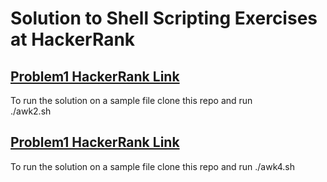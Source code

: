 # Solution to Shell Scripting Exercises at HackerRank  
## [Problem1 HackerRank Link](https://www.hackerrank.com/challenges/awk-2/problem)  
To run the solution on a sample file clone this repo and run  
    ./awk2.sh


## [Problem1 HackerRank Link](https://www.hackerrank.com/challenges/awk-4/problem) 

To run the solution on a sample file clone this repo and run 
    ./awk4.sh


